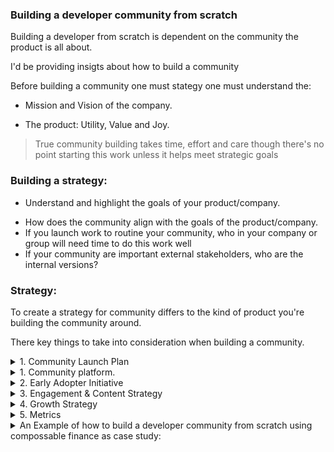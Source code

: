 ### Building a developer community from scratch

Building a developer from scratch is dependent on the community the product is all about.

I'd be providing insigts about how to build a community

Before building a community one must stategy one must understand the:

- Mission and Vision of the company.

- The product: Utility, Value and Joy.

> True community building takes time, effort and care though there's no point starting this work unless it helps meet strategic goals

### Building a strategy:

- Understand and highlight the goals of your product/company.

* How does the community align with the goals of the product/company.
* If you launch work to routine your community, who in your company or group will need time to do this work well
* If your community are important external stakeholders, who are the internal versions?

### Strategy:

To create a strategy for community differs to the kind of product you're building the community around.

There key things to take into consideration when building a community.

<details>
    <summary>1. Community Launch Plan</summary>
    <P>
    1. Defining the target audience.
    2. The need of the audience. (Painpoint, Roadblocks)
    3. The Value and solutions the product will provide.
    4. Community Name.(Most cases the product name).
    5. The community value statement.
    </p>

</details>

<details>
    <summary>1. Community platform.</summary>

</details>

<details>
    <summary>2. Early Adopter Initiative</summary>
    <p>
    <ol>
    <li> 1. What is an adopter</li>
    <li> 2. Who the product identify as an early adopter</li>
    <li> 3. Launch out period</li>
    <li> 4. Reach out via mail or anything</li>
    <li> 5. Onboarding process</li>
    6. 
    <ul>
    </p>

</details>

<details>
    <summary>3. Engagement & Content Strategy</summary>

</details>

<details>
    <summary>4. Growth Strategy</summary>

</details>

<details>
    <summary>5. Metrics</summary>

</details>

<details>
    <summary>An Example of how to build a developer community from scratch using compossable finance as case study:</summary>
<p>

#### We can hide anything, even code!

```ruby
   puts "Hello World"
```

</p>
</details>
